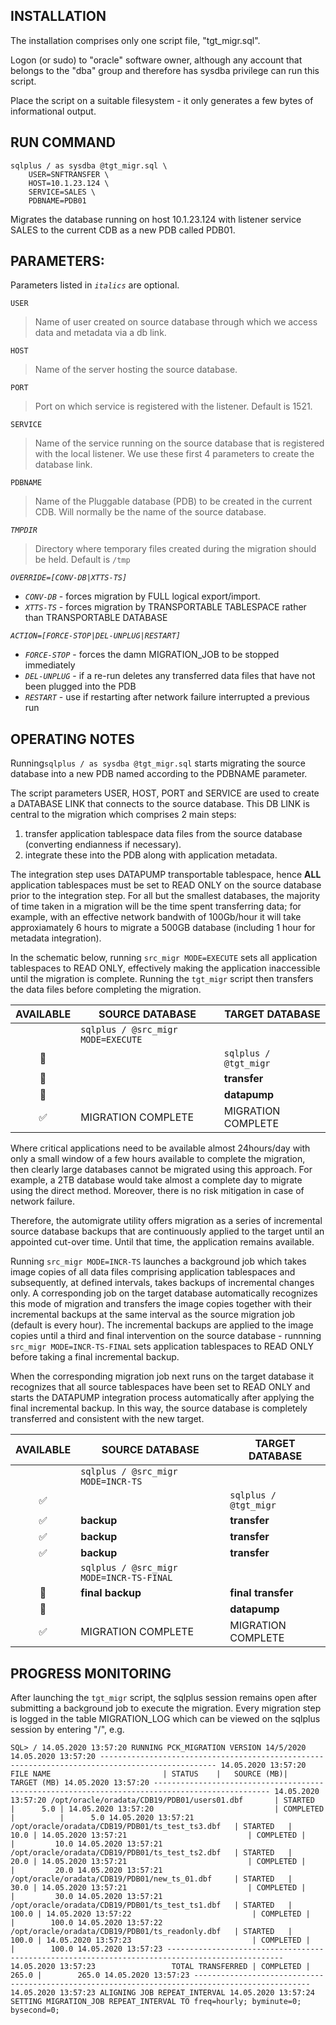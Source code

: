 INSTALLATION
------------
The installation comprises only one script file, "tgt_migr.sql". 

Logon (or sudo) to "oracle" software owner, although any account that belongs to the "dba" group and therefore has sysdba
privilege can run this script.

Place the script on a suitable filesystem - it only generates a few bytes of informational output.


RUN COMMAND                         
-----------
              
```
sqlplus / as sysdba @tgt_migr.sql \
    USER=SNFTRANSFER \
    HOST=10.1.23.124 \
    SERVICE=SALES \
    PDBNAME=PDB01 
```

Migrates the database running on host 10.1.23.124 with listener service SALES to the current CDB as a new PDB called PDB01.

                         
PARAMETERS:
-----------   
Parameters listed in *`italics`* are optional.

`USER`   
>Name of user created on source database through which we access data and metadata via a db link.

`HOST`
>Name of the server hosting the source database.

`PORT`
>Port on which service is registered with the listener. Default is 1521.

`SERVICE`
>Name of the service running on the source database that is registered with the local listener. We use these first 4 parameters to create the database link.

`PDBNAME`
>Name of the Pluggable database (PDB) to be created in the current CDB. Will normally be the name of the source database.
  
*`TMPDIR`*
>Directory where temporary files created during the migration should be held. Default is `/tmp`

*`OVERRIDE=[CONV-DB|XTTS-TS]`*
- *`CONV-DB`* - forces migration by FULL logical export/import. 
- *`XTTS-TS`* - forces migration by TRANSPORTABLE TABLESPACE rather than TRANSPORTABLE DATABASE

*`ACTION=[FORCE-STOP|DEL-UNPLUG|RESTART]`*
- *`FORCE-STOP`*  - forces the damn MIGRATION_JOB to be stopped immediately
- *`DEL-UNPLUG`* - if a re-run deletes any transferred data files that have not been plugged into the PDB
- *`RESTART`* - use if restarting after network failure interrupted a previous run


OPERATING NOTES
---------------
Running`sqlplus / as sysdba @tgt_migr.sql` starts migrating the source database into a new PDB named according to the PDBNAME parameter.

The script parameters USER, HOST, PORT and SERVICE are used to create a DATABASE LINK that connects to the source database. This DB LINK is central to the migration which comprises 2 main steps:

1) transfer application tablespace data files from the source database (converting endianness if necessary).
2) integrate these into the PDB along with application metadata.

The integration step uses DATAPUMP transportable tablespace, hence **ALL** application tablespaces must be set to READ ONLY on the source database prior to the integration step. For all but the smallest databases, the majority of time taken in a migration will be the time spent transferring data; for example, with an effective network bandwith of 100Gb/hour it will take approxiamately 6 hours to migrate a 500GB database (including 1 hour for metadata integration). 

In the schematic below, running `src_migr MODE=EXECUTE` sets all application tablespaces to READ ONLY, effectively making the application inaccessible until the migration is complete. Running the `tgt_migr` script then transfers the data files before completing the migration. 

|AVAILABLE|SOURCE DATABASE|TARGET DATABASE|
|:---:|--|--|
||`sqlplus / @src_migr MODE=EXECUTE`||
|:stop_sign:||`sqlplus / @tgt_migr`|
|:stop_sign:|| **transfer**|
|:stop_sign:|| **datapump**|
|:white_check_mark:|MIGRATION COMPLETE|MIGRATION COMPLETE|


Where critical applications need to be available almost 24hours/day with only a small window of a few hours available to complete the migration, then clearly large databases cannot be migrated using this approach. For example, a 2TB database would take almost a complete day to migrate using the direct method. Moreover, there is no risk mitigation in case of network failure. 

Therefore, the automigrate utility offers migration as a series of incremental source database backups that are continuously applied to the target until an appointed cut-over time. Until that time, the application remains available. 

Running `src_migr MODE=INCR-TS` launches a background job which takes image copies of all data files comprising application tablespaces and subsequently, at defined intervals, takes backups of incremental changes only. A corresponding job on the target database automatically recognizes this mode of migration and transfers the image copies together with their incremental backups at the same interval as the source migration job (default is every hour). The incremental backups are applied to the image copies until a third and final intervention on the source database - runnning `src_migr MODE=INCR-TS-FINAL` sets application tablespaces to READ ONLY before taking a final incremental backup.

When the corresponding migration job next runs on the target database it recognizes that all source tablespaces have been set to READ ONLY and starts the DATAPUMP integration process automatically after applying the final incremental backup. In this way, the source database is completely transferred and consistent with the new target.


|AVAILABLE|SOURCE DATABASE|TARGET DATABASE|
|:---:|--|--|
||`sqlplus / @src_migr MODE=INCR-TS`||
|:white_check_mark:||`sqlplus / @tgt_migr`|
|:white_check_mark:|**backup**|**transfer**|
|:white_check_mark:|**backup**|**transfer**|
|:white_check_mark:|**backup**|**transfer**|
||`sqlplus / @src_migr MODE=INCR-TS-FINAL`||
|:stop_sign:|**final backup**| **final transfer**|
|:stop_sign:|| **datapump**|
|:white_check_mark:|MIGRATION COMPLETE|MIGRATION COMPLETE|


PROGRESS MONITORING
-------------------
After launching the `tgt_migr` script, the sqlplus session remains open after submitting a background job to execute the migration. Every migration step is logged in the table MIGRATION_LOG which can be viewed on the sqlplus session by entering "/", e.g.

`
SQL> /
14.05.2020 13:57:20 RUNNING PCK_MIGRATION VERSION 14/5/2020
14.05.2020 13:57:20 ------------------------------------------------------------------------------------------------
14.05.2020 13:57:20 FILE NAME						  | STATUS    |   SOURCE (MB)|	 TARGET (MB)
14.05.2020 13:57:20 ------------------------------------------------------------------------------------------------
14.05.2020 13:57:20 /opt/oracle/oradata/CDB19/PDB01/users01.dbf 	  | STARTED   | 	 5.0 |
14.05.2020 13:57:20							  | COMPLETED | 	     |		5.0
14.05.2020 13:57:21 /opt/oracle/oradata/CDB19/PDB01/ts_test_ts3.dbf	  | STARTED   | 	10.0 |
14.05.2020 13:57:21							  | COMPLETED | 	     |	       10.0
14.05.2020 13:57:21 /opt/oracle/oradata/CDB19/PDB01/ts_test_ts2.dbf	  | STARTED   | 	20.0 |
14.05.2020 13:57:21							  | COMPLETED | 	     |	       20.0
14.05.2020 13:57:21 /opt/oracle/oradata/CDB19/PDB01/new_ts_01.dbf	  | STARTED   | 	30.0 |
14.05.2020 13:57:21							  | COMPLETED | 	     |	       30.0
14.05.2020 13:57:21 /opt/oracle/oradata/CDB19/PDB01/ts_test_ts1.dbf	  | STARTED   |        100.0 |
14.05.2020 13:57:22							  | COMPLETED | 	     |	      100.0
14.05.2020 13:57:22 /opt/oracle/oradata/CDB19/PDB01/ts_readonly.dbf	  | STARTED   |        100.0 |
14.05.2020 13:57:23							  | COMPLETED | 	     |	      100.0
14.05.2020 13:57:23 ------------------------------------------------------------------------------------------------
14.05.2020 13:57:23					TOTAL TRANSFERRED | COMPLETED |        265.0 |	      265.0
14.05.2020 13:57:23 ------------------------------------------------------------------------------------------------
14.05.2020 13:57:23 ALIGNING JOB REPEAT_INTERVAL
14.05.2020 13:57:24 SETTING MIGRATION_JOB REPEAT_INTERVAL TO freq=hourly; byminute=0; bysecond=0;
`





